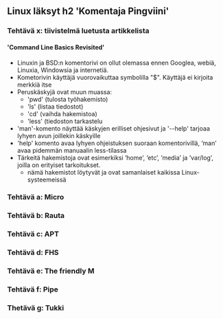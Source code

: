 ## Linux läksyt h2 'Komentaja Pingviini'

### Tehtävä x: tiivistelmä luetusta artikkelista
#### 'Command Line Basics Revisited'

- Linuxin ja BSD:n komentorivi on ollut olemassa ennen Googlea, webiä, Linuxia, Windowsia ja internetiä.
- Kometorivin käyttäjä vuorovaikuttaa symbolilla "$". Käyttäjä ei kirjoita merkkiä itse
- Peruskäskyjä ovat muun muassa:
  - 'pwd' (tulosta työhakemisto) 
  - 'ls' (listaa tiedostot)
  - 'cd' (vaihda hakemistoa)
  - 'less' (tiedoston tarkastelu
- 'man'-komento näyttää käskyjen erilliset ohjesivut ja '--help' tarjoaa lyhyen avun joillekin käskyille
- 'help' komento avaa lyhyen ohjeistuksen suoraan komentorivillä, ’man’ avaa pidemmän manuaalin less-tilassa
- Tärkeitä hakemistoja ovat esimerkiksi ’home’, ’etc’, ’media’ ja ’var/log’, joilla on erityiset tarkoitukset.
  - nämä hakemistot löytyvät ja ovat samanlaiset kaikissa Linux-systeemeissä

 ### Tehtävä a: Micro

 ### Tehtävä b: Rauta

 ### Tehtävä c: APT

 ### Tehtävä d: FHS

 ### Tehtävä e: The friendly M

 ### Tehtävä f: Pipe

 ### Thetävä g: Tukki
 
